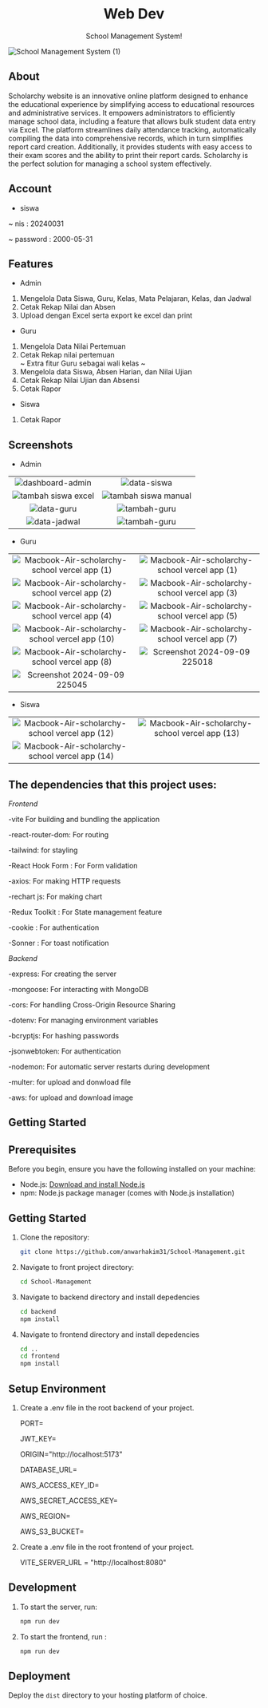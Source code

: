<div align="center">
  <h1>Web Dev</h1>
  <p>School Management System!</p>
</div>

![School Management System (1)](https://github.com/user-attachments/assets/d955ad55-bdfa-435d-b73e-90549ab0a4de)

## About

Scholarchy website is an innovative online platform designed to enhance the educational experience by simplifying access to educational resources and administrative services. It empowers administrators to efficiently manage school data, including a feature that allows bulk student data entry via Excel. The platform streamlines daily attendance tracking, automatically compiling the data into comprehensive records, which in turn simplifies report card creation. Additionally, it provides students with easy access to their exam scores and the ability to print their report cards. Scholarchy is the perfect solution for managing a school system effectively.

## Account

- siswa

~ nis : 20240031

~ password : 2000-05-31

## Features

- Admin

1. Mengelola Data Siswa, Guru, Kelas, Mata Pelajaran, Kelas, dan Jadwal
2. Cetak Rekap Nilai dan Absen
3. Upload dengan Excel serta export ke excel dan print

- Guru

1. Mengelola Data Nilai Pertemuan
2. Cetak Rekap nilai pertemuan <br/>
   ~ Extra fitur Guru sebagai wali kelas ~ <br/>
3. Mengelola data Siswa, Absen Harian, dan Nilai Ujian
4. Cetak Rekap Nilai Ujian dan Absensi
5. Cetak Rapor

- Siswa

1. Cetak Rapor

## Screenshots

- Admin

|                                                                                                        |                                                                                                         |
| :----------------------------------------------------------------------------------------------------: | :-----------------------------------------------------------------------------------------------------: |
|  ![dashboard-admin](https://github.com/user-attachments/assets/03a5f838-8cdb-4937-9868-f7757d4f06be)   |     ![data-siswa](https://github.com/user-attachments/assets/6b3cd176-06b1-42a5-b776-1a5bea549ae0)      |
| ![tambah siswa excel](https://github.com/user-attachments/assets/3aa7518e-9900-4a40-99d8-0f2399eb12cc) | ![tambah siswa manual](https://github.com/user-attachments/assets/d20128d5-b930-4f3a-bbc8-fec5a813f747) |
|     ![data-guru](https://github.com/user-attachments/assets/e2d7b0a7-b8a9-4283-a7d5-2b601de6a05d)      |     ![tambah-guru](https://github.com/user-attachments/assets/6f3cc7c7-0e4a-4729-ab18-18e59c27cdde)     |
|    ![data-jadwal](https://github.com/user-attachments/assets/ed986b8b-1a69-41d5-a4f6-a9b7ba8ff41f)     |     ![tambah-guru](https://github.com/user-attachments/assets/6f3cc7c7-0e4a-4729-ab18-18e59c27cdde)     |

- Guru

|                                                                                                                                   |                                                                                                                                  |
| :-------------------------------------------------------------------------------------------------------------------------------: | :------------------------------------------------------------------------------------------------------------------------------: |
| ![Macbook-Air-scholarchy-school vercel app (1)](https://github.com/user-attachments/assets/415b6641-289f-434d-be2f-f680de3df46d)  | ![Macbook-Air-scholarchy-school vercel app (1)](https://github.com/user-attachments/assets/e702c964-8d1b-4c16-b789-ef1a7cc01181) |
| ![Macbook-Air-scholarchy-school vercel app (2)](https://github.com/user-attachments/assets/80bc9c06-f4b2-440b-ac16-96759838441a)  | ![Macbook-Air-scholarchy-school vercel app (3)](https://github.com/user-attachments/assets/b4eee000-c65c-4ad2-9d8d-6723002c2a12) |
| ![Macbook-Air-scholarchy-school vercel app (4)](https://github.com/user-attachments/assets/6d8b3cd0-c070-409e-96c0-9fe7fddffcba)  | ![Macbook-Air-scholarchy-school vercel app (5)](https://github.com/user-attachments/assets/a9269178-8c9c-420c-a1c6-a8ea8ceebea4) |
| ![Macbook-Air-scholarchy-school vercel app (10)](https://github.com/user-attachments/assets/6edda21f-fc48-49e2-a6ea-e48e8366ac19) | ![Macbook-Air-scholarchy-school vercel app (7)](https://github.com/user-attachments/assets/637f3e2d-b193-4668-9fd3-5a9643e7259f) |
| ![Macbook-Air-scholarchy-school vercel app (8)](https://github.com/user-attachments/assets/0091974e-d3a8-4bcf-ae32-e28c38a24305)  |         ![Screenshot 2024-09-09 225018](https://github.com/user-attachments/assets/016101ca-e9a2-4f3d-8ec4-626f70a1ddf3)         |
|         ![Screenshot 2024-09-09 225045](https://github.com/user-attachments/assets/bc8eb5fd-3e69-4c66-b367-87a4672fd28d)          |

- Siswa

|                                                                                                                                   |                                                                                                                                   |
| :-------------------------------------------------------------------------------------------------------------------------------: | :-------------------------------------------------------------------------------------------------------------------------------: |
| ![Macbook-Air-scholarchy-school vercel app (12)](https://github.com/user-attachments/assets/4837d621-9746-40b0-bc46-286146a8abea) | ![Macbook-Air-scholarchy-school vercel app (13)](https://github.com/user-attachments/assets/b747ac55-ba64-41a8-ab29-f66d13a50362) |
| ![Macbook-Air-scholarchy-school vercel app (14)](https://github.com/user-attachments/assets/eb7bf63a-34de-4564-abc7-408e5156a656) |

## The dependencies that this project uses:

_Frontend_

-vite For building and bundling the application

-react-router-dom: For routing

-tailwind: for stayling

-React Hook Form : For Form validation

-axios: For making HTTP requests

-rechart js: For making chart

-Redux Toolkit : For State management feature

-cookie : For authentication

-Sonner : For toast notification

_Backend_

-express: For creating the server

-mongoose: For interacting with MongoDB

-cors: For handling Cross-Origin Resource Sharing

-dotenv: For managing environment variables

-bcryptjs: For hashing passwords

-jsonwebtoken: For authentication

-nodemon: For automatic server restarts during development

-multer: for upload and donwload file

-aws: for upload and download image

## Getting Started

## Prerequisites

Before you begin, ensure you have the following installed on your machine:

- Node.js: [Download and install Node.js](https://nodejs.org/)
- npm: Node.js package manager (comes with Node.js installation)

## Getting Started

1. Clone the repository:

   ```bash
   git clone https://github.com/anwarhakim31/School-Management.git
   ```

2. Navigate to front project directory:

   ```bash
   cd School-Management
   ```

3. Navigate to backend directory and install depedencies

   ```bash
   cd backend
   npm install
   ```

4. Navigate to frontend directory and install depedencies

   ```bash
   cd ..
   cd frontend
   npm install
   ```

## Setup Environment

1. Create a .env file in the root backend of your project.

   PORT=

   JWT_KEY=

   ORIGIN="http://localhost:5173"

   DATABASE_URL=

   AWS_ACCESS_KEY_ID=

   AWS_SECRET_ACCESS_KEY=

   AWS_REGION=

   AWS_S3_BUCKET=

2. Create a .env file in the root frontend of your project.

   VITE_SERVER_URL = "http://localhost:8080"

## Development

1. To start the server, run:

   ```bash
   npm run dev
   ```

2. To start the frontend, run :

   ```bash
   npm run dev
   ```

## Deployment

Deploy the `dist` directory to your hosting platform of choice.
